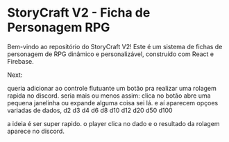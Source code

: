 # StoryCraft V2 - Ficha de Personagem RPG

Bem-vindo ao repositório do StoryCraft V2! Este é um sistema de fichas de personagem de RPG dinâmico e personalizável, construído com React e Firebase.



Next:

queria adicionar ao controle flutuante um botão pra realizar uma rolagem rapida no discord. seria mais ou menos assim: clica no botão abre uma pequena janelinha ou expande alguma coisa sei lá. e aí aparecem opçoes variadas de dados, d2 d3 d4 d6 d8 d10 d12 d20 d50 d100

a ideia é ser super rapido. o player clica no dado e o resultado da rolagem aparece no discord.